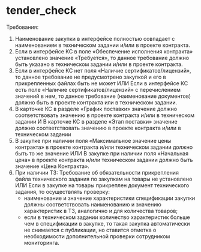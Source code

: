 # tender_check

Требования:
1. Наименование закупки в интерфейсе полностью совпадает с наименованием в техническом задании и/или в проекте контракта.
2. Если в интерфейсе КС в поле «Обеспечение исполнения контракта» установлено значение «Требуется», то данное требование должно быть указано в техническом задании и/или в проекте контракта.
3. Если в интерфейсе КС нет поля «Наличие сертификатов/лицензий», то данное требование не предусмотрено закупкой и его в прикрепленных файлах быть не может ИЛИ Если в интерфейсе КС есть поле «Наличие сертификатов/лицензий» с перечислением значений в нем, то данное требование (наименование документов) должно быть в проекте контракта или в техническом задании.
4. В карточке КС в разделе «График поставки» значение должно соответствовать значению в проекте контракта и/или в техническом задании И В карточке КС в разделе «Этап поставки» значение должно соответствовать значению в проекте контракта и/или в техническом задании
5. В закупке при наличии поля «Максимальное значение цены контракта» в проекте контракта и/или техническом задании должно быть то же значение ИЛИ В закупке при наличии поля «Начальная цена» в проекте контракта и/или техническом задании должно быть значение «Цена Контракта». 
6. При наличии ТЗ: Требование об обязательности прикрепления файла технического задания по закупкам на товары не установлено ИЛИ Если в закупке на товары прикреплен документ технического задания, то осуществлять проверку:  
   - наименование и значение характеристики спецификации закупки должны соответствовать наименованию и значению характеристик в ТЗ, аналогично и для количества товаров;
   - если в техническом задании количество характеристик больше чем в спецификации в закупке, то такая закупка автоматически не снимается с публикации, но ставится отметка о необходимости дополнительной проверки сотрудником мониторинга.